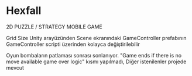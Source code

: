 # Hexfall
2D PUZZLE / STRATEGY MOBILE GAME


Grid Size Unity arayüzünden Scene ekranındaki GameController prefabının GameController scripti üzerinden kolayca değiştirilebilir

Oyun bombaların patlaması sonrası sonlanıyor.
"Game ends if there is no move available game over logic" kısmı yapılmadı, Diğer istenilenler projede mevcut
